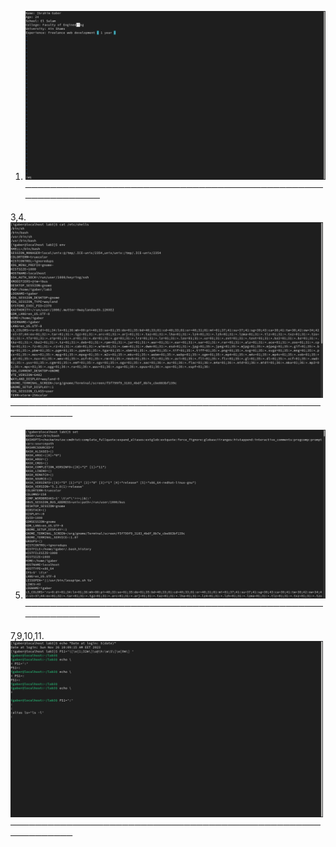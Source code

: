 1. <img src="./lab 3_1.png" width="500" />
   ────────────────────────────────────────────────────────────

3,4. <img src="./lab 3_3,4.png" width="500" />
   ────────────────────────────────────────────────────────────

5. <img src="./lab 3_5.png" width="500" />
   ────────────────────────────────────────────────────────────

7,9,10,11. <img src="./lab 3_7,9,10,11.png" width="500" />
   ────────────────────────────────────────────────────────────
